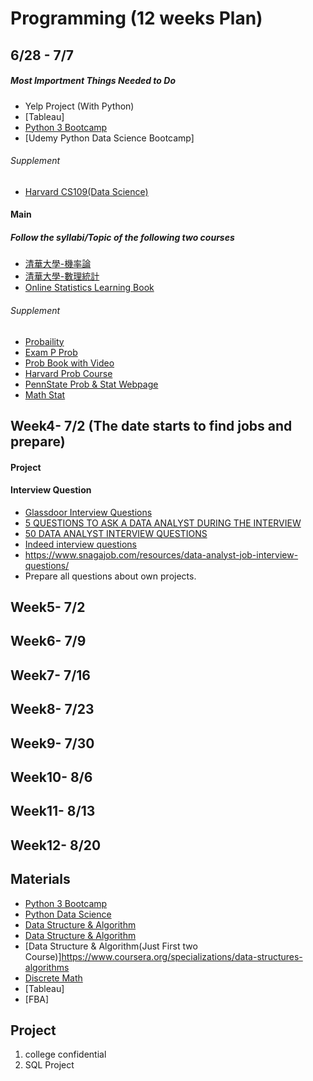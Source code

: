 # Programming (12 weeks Plan) 


## 6/28 - 7/7
##### Most Importment Things Needed to Do
- Yelp Project (With Python)
- [Tableau]
- [Python 3 Bootcamp](https://www.udemy.com/complete-python-bootcamp/)
- [Udemy Python Data Science Bootcamp]
###### Supplement 
- [Harvard CS109(Data Science)](http://cs109.github.io/2015/pages/videos.html)

#### Main 
##### Follow the syllabi/Topic of the following two courses
- [清華大學-機率論](http://www.stat.nthu.edu.tw/~swcheng/Teaching/math2810/index.html)
- [清華大學-數理統計](http://www.stat.nthu.edu.tw/~swcheng/Teaching/stat3875/index.html)
- [Online Statistics Learning Book](http://onlinestatbook.com/2/index.html)
###### Supplement 
- [Probaility](https://www.edx.org/course/introduction-probability-science-mitx-6-041x-2)
- [Exam P Prob](https://www.youtube.com/watch?v=1WONKtD2-Yw&list=PLOw9lluHPKfFja9xiHoV0voroJVN0ePB3)
- [Prob Book with Video](http://www.math.wm.edu/~leemis/videos/probability/)
- [Harvard Prob Course](https://www.edx.org/course/introduction-to-probability-0)
- [PennState Prob & Stat Webpage](https://newonlinecourses.science.psu.edu/stat414/node/17/)
- [Math Stat](https://ocw.mit.edu/courses/mathematics/18-650-statistics-for-applications-fall-2016/lecture-videos/)

## Week4- 7/2 (The date starts to find jobs and prepare)
#### Project
#### Interview Question
- [Glassdoor Interview Questions](https://www.glassdoor.com/Interview/data-analyst-interview-questions-SRCH_KO0,12_SDMC.htm)
- [5 QUESTIONS TO ASK A DATA ANALYST DURING THE INTERVIEW](http://www.maassmedia.com/2016/09/26/5-questions-data-analyst-interview/)
- [50 DATA ANALYST INTERVIEW QUESTIONS](https://www.listendata.com/2017/01/data-analyst-interview-questions.html)
- [Indeed interview questions](https://www.indeed.com/hire/interview-questions/data-analyst)
- https://www.snagajob.com/resources/data-analyst-job-interview-questions/
- Prepare all questions about own projects.

## Week5- 7/2
## Week6- 7/9
## Week7- 7/16
## Week8- 7/23
## Week9- 7/30
## Week10- 8/6
## Week11- 8/13
## Week12- 8/20


## Materials



- [Python 3 Bootcamp](https://www.udemy.com/complete-python-bootcamp/)
- [Python Data Science](https://www.udemy.com/python-for-data-science-and-machine-learning-bootcamp/)
- [Data Structure & Algorithm](https://www.udemy.com/python-for-data-structures-algorithms-and-interviews/)
- [Data Structure & Algorithm](https://www.udacity.com/course/technical-interview--ud513)
- [Data Structure & Algorithm(Just First two Course)]https://www.coursera.org/specializations/data-structures-algorithms
- [Discrete Math](https://ocw.mit.edu/courses/electrical-engineering-and-computer-science/6-042j-mathematics-for-computer-science-fall-2010/video-lectures/)
- [Tableau]
- [FBA]

## Project
1. college confidential  
2. SQL Project
